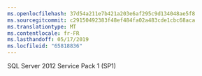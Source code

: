 ```yaml
---
ms.openlocfilehash: 37d54a211e7b421a203e6af295c9d134048ae5f8
ms.sourcegitcommit: c29150492383f48ef484fa02a483cde1cbc68aca
ms.translationtype: MT
ms.contentlocale: fr-FR
ms.lasthandoff: 05/17/2019
ms.locfileid: "65818836"
---
```

SQL Server 2012 Service Pack 1 \(SP1\)
